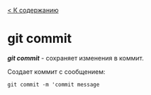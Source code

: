 [< К содержанию](./readme.md)

# git commit

***git commit*** - cохраняет изменения в коммит.

Создает коммит с сообщением:
```
git commit -m 'commit message
```